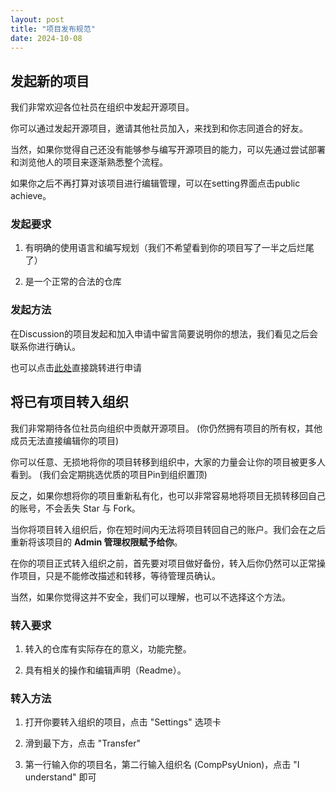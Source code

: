 ```yaml
---
layout: post
title: "项目发布规范"
date: 2024-10-08
---
```


## 发起新的项目

我们非常欢迎各位社员在组织中发起开源项目。

你可以通过发起开源项目，邀请其他社员加入，来找到和你志同道合的好友。

当然，如果你觉得自己还没有能够参与编写开源项目的能力，可以先通过尝试部署和浏览他人的项目来逐渐熟悉整个流程。

如果你之后不再打算对该项目进行编辑管理，可以在setting界面点击public achieve。

### 发起要求

1. 有明确的使用语言和编写规划（我们不希望看到你的项目写了一半之后烂尾了）

2. 是一个正常的合法的仓库

### 发起方法

在Discussion的项目发起和加入申请中留言简要说明你的想法，我们看见之后会联系你进行确认。

也可以点击[此处](https://github.com/orgs/CompPsyUnion/discussions/categories/%E9%A1%B9%E7%9B%AE%E5%8F%91%E8%B5%B7%E5%92%8C%E5%8A%A0%E5%85%A5%E7%94%B3%E8%AF%B7)直接跳转进行申请

## 将已有项目转入组织

我们非常期待各位社员向组织中贡献开源项目。 (你仍然拥有项目的所有权，其他成员无法直接编辑你的项目)

你可以任意、无损地将你的项目转移到组织中，大家的力量会让你的项目被更多人看到。 (我们会定期挑选优质的项目Pin到组织置顶)

反之，如果你想将你的项目重新私有化，也可以非常容易地将项目无损转移回自己的账号，不会丢失 Star 与 Fork。

当你将项目转入组织后，你在短时间内无法将项目转回自己的账户。我们会在之后重新将该项目的 **Admin 管理权限赋予给你**。

在你的项目正式转入组织之前，首先要对项目做好备份，转入后你仍然可以正常操作项目，只是不能修改描述和转移，等待管理员确认。

当然，如果你觉得这并不安全，我们可以理解，也可以不选择这个方法。

### 转入要求

1. 转入的仓库有实际存在的意义，功能完整。

2. 具有相关的操作和编辑声明（Readme）。

### 转入方法

1. 打开你要转入组织的项目，点击 "Settings" 选项卡

2. 滑到最下方，点击 "Transfer"

3. 第一行输入你的项目名，第二行输入组织名 (CompPsyUnion)，点击 "I understand" 即可

